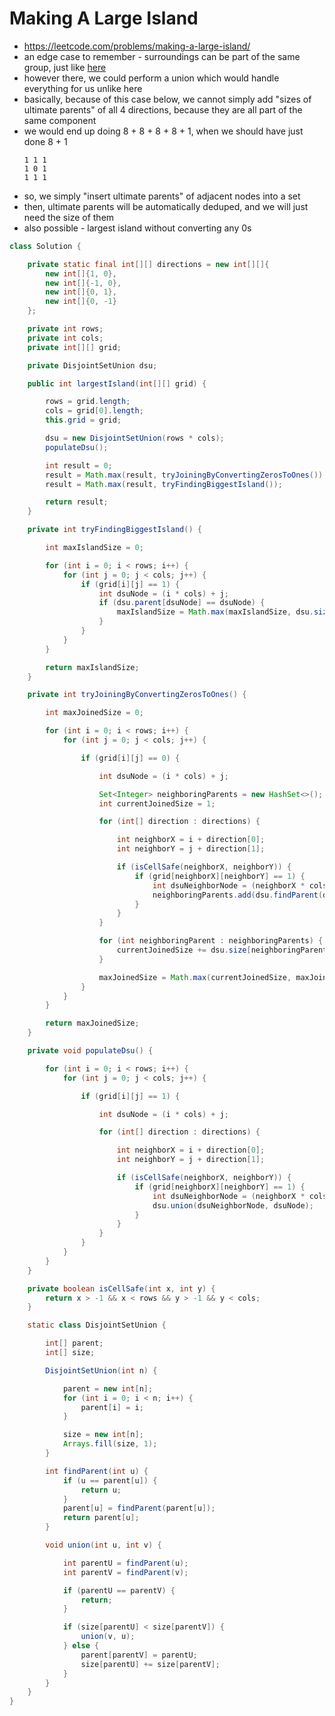# Making A Large Island

- https://leetcode.com/problems/making-a-large-island/
- an edge case to remember - surroundings can be part of the same group, just like [here](./Number%20of%20Islands%20II.md)
- however there, we could perform a union which would handle everything for us unlike here
- basically, because of this case below, we cannot simply add "sizes of ultimate parents" of all 4 directions, because they are all part of the same component
- we would end up doing 8 + 8 + 8 + 8 + 1, when we should have just done 8 + 1
  ```
  1 1 1
  1 0 1
  1 1 1
  ```
- so, we simply "insert ultimate parents" of adjacent nodes into a set
- then, ultimate parents will be automatically deduped, and we will just need the size of them
- also possible - largest island without converting any 0s

```java
class Solution {

    private static final int[][] directions = new int[][]{
        new int[]{1, 0},
        new int[]{-1, 0},
        new int[]{0, 1},
        new int[]{0, -1}
    };

    private int rows;
    private int cols;
    private int[][] grid;

    private DisjointSetUnion dsu;

    public int largestIsland(int[][] grid) {

        rows = grid.length;
        cols = grid[0].length;
        this.grid = grid;

        dsu = new DisjointSetUnion(rows * cols);
        populateDsu();

        int result = 0;
        result = Math.max(result, tryJoiningByConvertingZerosToOnes());
        result = Math.max(result, tryFindingBiggestIsland());

        return result;
    }

    private int tryFindingBiggestIsland() {

        int maxIslandSize = 0;

        for (int i = 0; i < rows; i++) {
            for (int j = 0; j < cols; j++) {
                if (grid[i][j] == 1) {
                    int dsuNode = (i * cols) + j;
                    if (dsu.parent[dsuNode] == dsuNode) {
                        maxIslandSize = Math.max(maxIslandSize, dsu.size[dsuNode]);
                    }
                }
            }
        }

        return maxIslandSize;
    }

    private int tryJoiningByConvertingZerosToOnes() {

        int maxJoinedSize = 0;

        for (int i = 0; i < rows; i++) {
            for (int j = 0; j < cols; j++) {

                if (grid[i][j] == 0) {

                    int dsuNode = (i * cols) + j;

                    Set<Integer> neighboringParents = new HashSet<>();
                    int currentJoinedSize = 1;

                    for (int[] direction : directions) {

                        int neighborX = i + direction[0];
                        int neighborY = j + direction[1];

                        if (isCellSafe(neighborX, neighborY)) {
                            if (grid[neighborX][neighborY] == 1) {
                                int dsuNeighborNode = (neighborX * cols) + neighborY;
                                neighboringParents.add(dsu.findParent(dsuNeighborNode));
                            }
                        }
                    }

                    for (int neighboringParent : neighboringParents) {
                        currentJoinedSize += dsu.size[neighboringParent];
                    }

                    maxJoinedSize = Math.max(currentJoinedSize, maxJoinedSize);
                }
            }
        }

        return maxJoinedSize;
    }

    private void populateDsu() {

        for (int i = 0; i < rows; i++) {
            for (int j = 0; j < cols; j++) {

                if (grid[i][j] == 1) {

                    int dsuNode = (i * cols) + j;

                    for (int[] direction : directions) {

                        int neighborX = i + direction[0];
                        int neighborY = j + direction[1];

                        if (isCellSafe(neighborX, neighborY)) {
                            if (grid[neighborX][neighborY] == 1) {
                                int dsuNeighborNode = (neighborX * cols) + neighborY;
                                dsu.union(dsuNeighborNode, dsuNode);
                            }
                        }
                    }
                }
            }
        }
    }

    private boolean isCellSafe(int x, int y) {
        return x > -1 && x < rows && y > -1 && y < cols;
    }

    static class DisjointSetUnion {

        int[] parent;
        int[] size;

        DisjointSetUnion(int n) {

            parent = new int[n];
            for (int i = 0; i < n; i++) {
                parent[i] = i;
            }

            size = new int[n];
            Arrays.fill(size, 1);
        }

        int findParent(int u) {
            if (u == parent[u]) {
                return u;
            }
            parent[u] = findParent(parent[u]);
            return parent[u];
        }

        void union(int u, int v) {

            int parentU = findParent(u);
            int parentV = findParent(v);

            if (parentU == parentV) {
                return;
            }

            if (size[parentU] < size[parentV]) {
                union(v, u);
            } else {
                parent[parentV] = parentU;
                size[parentU] += size[parentV];
            }
        }
    }
}
```
